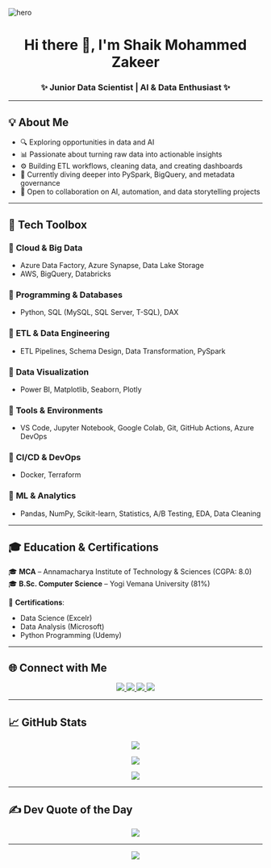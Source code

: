 ![hero](https://github.com/ZakeerS/ZakeerS/assets/135118498/c1cd9932-9565-4d47-8232-9386a5e36f5f)

<div align="center">
  <h1>Hi there 👋, I'm Shaik Mohammed Zakeer</h1>
  <h3>✨ Junior Data Scientist | AI & Data Enthusiast ✨</h3>
</div>

---

## 💡 About Me
- 🔍 Exploring opportunities in data and AI
- 📊 Passionate about turning raw data into actionable insights
- ⚙️ Building ETL workflows, cleaning data, and creating dashboards
- 🌱 Currently diving deeper into PySpark, BigQuery, and metadata governance
- 🤝 Open to collaboration on AI, automation, and data storytelling projects

---

## 🧰 Tech Toolbox

### 🔹 **Cloud & Big Data**
- Azure Data Factory, Azure Synapse, Data Lake Storage  
- AWS, BigQuery, Databricks

### 🔹 **Programming & Databases**
- Python, SQL (MySQL, SQL Server, T-SQL), DAX

### 🔹 **ETL & Data Engineering**
- ETL Pipelines, Schema Design, Data Transformation, PySpark

### 🔹 **Data Visualization**
- Power BI, Matplotlib, Seaborn, Plotly

### 🔹 **Tools & Environments**
- VS Code, Jupyter Notebook, Google Colab, Git, GitHub Actions, Azure DevOps

### 🔹 **CI/CD & DevOps**
- Docker, Terraform

### 🔹 **ML & Analytics**
- Pandas, NumPy, Scikit-learn, Statistics, A/B Testing, EDA, Data Cleaning

---

## 🎓 Education & Certifications

🎓 **MCA** – Annamacharya Institute of Technology & Sciences (CGPA: 8.0)  
🎓 **B.Sc. Computer Science** – Yogi Vemana University (81%)  

📜 **Certifications**:  
- Data Science (Excelr)  
- Data Analysis (Microsoft)  
- Python Programming (Udemy)

---

## 🌐 Connect with Me

<p align="center">
  <a href="https://linkedin.com/in/mohammed-zakeer/" target="_blank">
    <img src="https://img.shields.io/badge/LinkedIn-0A66C2?style=for-the-badge&logo=linkedin&logoColor=white" />
  </a>
  <a href="https://github.com/Zakeertech3" target="_blank">
    <img src="https://img.shields.io/badge/GitHub-181717?style=for-the-badge&logo=github&logoColor=white" />
  </a>
  <a href="https://medium.com/@zakeer" target="_blank">
    <img src="https://img.shields.io/badge/Medium-12100E?style=for-the-badge&logo=medium&logoColor=white" />
  </a>
  <a href="https://twitter.com/zakeer1410" target="_blank">
    <img src="https://img.shields.io/badge/Twitter-1DA1F2?style=for-the-badge&logo=twitter&logoColor=white" />
  </a>
</p>

---

## 📈 GitHub Stats

<p align="center">
  <img src="https://github-readme-stats.vercel.app/api?username=Zakeertech3&theme=tokyonight&show_icons=true&hide_border=false&count_private=true" />
</p>

<p align="center">
  <img src="https://github-readme-streak-stats.herokuapp.com/?user=Zakeertech3&theme=tokyonight&hide_border=false" />
</p>

<p align="center">
  <img src="https://github-profile-trophy.vercel.app/?username=Zakeertech3&theme=tokyonight&no-frame=false&no-bg=true&margin-w=4" />
</p>

---

## ✍️ Dev Quote of the Day
<p align="center">
  <img src="https://quotes-github-readme.vercel.app/api?type=horizontal&theme=radical" />
</p>

---

<p align="center">
  <img src="https://visitcount.itsvg.in/api?id=Zakeertech3&label=Profile%20Views&color=5&icon=0&pretty=true" />
</p>
